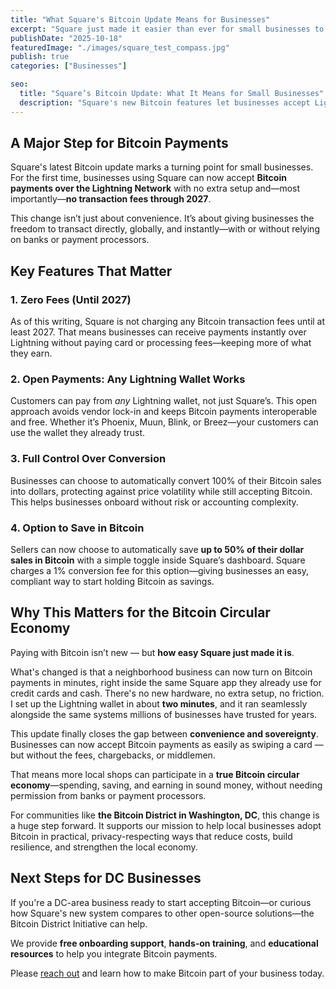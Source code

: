 ```yaml
---
title: "What Square's Bitcoin Update Means for Businesses"
excerpt: "Square just made it easier than ever for small businesses to accept Bitcoin—and keep their freedom to choose how they use it."
publishDate: "2025-10-18"
featuredImage: "./images/square_test_compass.jpg"
publish: true
categories: ["Businesses"]

seo:
  title: "Square’s Bitcoin Update: What It Means for Small Businesses"
  description: "Square's new Bitcoin features let businesses accept Lightning payments with zero fees and full control over Bitcoin or dollar conversions."
---
```


## A Major Step for Bitcoin Payments

Square's latest Bitcoin update marks a turning point for small businesses. For the first time, businesses using Square can now accept **Bitcoin payments over the Lightning Network** with no extra setup and—most importantly—**no transaction fees through 2027**.

This change isn’t just about convenience. It’s about giving businesses the freedom to transact directly, globally, and instantly—with or without relying on banks or payment processors.

## Key Features That Matter

### **1. Zero Fees (Until 2027)**
As of this writing, Square is not charging any Bitcoin transaction fees until at least 2027. That means businesses can receive payments instantly over Lightning without paying card or processing fees—keeping more of what they earn.

### **2. Open Payments: Any Lightning Wallet Works**
Customers can pay from *any* Lightning wallet, not just Square’s. This open approach avoids vendor lock-in and keeps Bitcoin payments interoperable and free. Whether it’s Phoenix, Muun, Blink, or Breez—your customers can use the wallet they already trust.

### **3. Full Control Over Conversion**
Businesses can choose to automatically convert 100% of their Bitcoin sales into dollars, protecting against price volatility while still accepting Bitcoin. This helps businesses onboard without risk or accounting complexity.

### **4. Option to Save in Bitcoin**
Sellers can now choose to automatically save **up to 50% of their dollar sales in Bitcoin** with a simple toggle inside Square’s dashboard. Square charges a 1% conversion fee for this option—giving businesses an easy, compliant way to start holding Bitcoin as savings.


## Why This Matters for the Bitcoin Circular Economy

Paying with Bitcoin isn’t new — but **how easy Square just made it is**.  

What's changed is that a neighborhood business can now turn on Bitcoin payments in minutes, right inside the same Square app they already use for credit cards and cash. There's no new hardware, no extra setup, no friction. I set up the Lightning wallet in about **two minutes**, and it ran seamlessly alongside the same systems millions of businesses have trusted for years.

This update finally closes the gap between **convenience and sovereignty**. Businesses can now accept Bitcoin payments as easily as swiping a card — but without the fees, chargebacks, or middlemen.  

That means more local shops can participate in a **true Bitcoin circular economy**—spending, saving, and earning in sound money, without needing permission from banks or payment processors.

For communities like **the Bitcoin District in Washington, DC**, this change is a huge step forward. It supports our mission to help local businesses adopt Bitcoin in practical, privacy-respecting ways that reduce costs, build resilience, and strengthen the local economy.


## Next Steps for DC Businesses

If you're a DC-area business ready to start accepting Bitcoin—or curious how Square's new system compares to other open-source solutions—the Bitcoin District Initiative can help.

We provide **free onboarding support**, **hands-on training**, and **educational resources** to help you integrate Bitcoin payments.

Please [reach out](/contact) and learn how to make Bitcoin part of your business today.